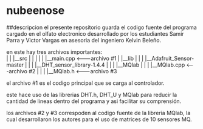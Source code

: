 # nubeenose

##descripcion
el presente repositorio guarda el codigo fuente del programa cargado en el
olfato electronico desarrollado por los estudiantes Samir Parra y Victor Vargas en
asesoria del ingeniero Kelvin Beleño.

en este hay tres archivos importantes:<br>
|
|
|__src
|  |
|  |
|  |__main.cpp      <---archivo #1
|
|__lib
|  |
|  |__Adafruit_Sensor-master
|  |
|  |__DHT_sensor_library-1.4.4
|  |
|  |__MQlab
|     |
|     |__MQlab.cpp  <---archivo #2
|     |
|     |__MQlab.h    <---archivo #3


el archivo #1 es el codigo principal que se carga al controlador.

este hace uso de las librerias DHT.h, DHT_U y MQlab para reducir la cantidad de
lineas dentro del programa y asi facilitar su comprensión.

los archivos #2 y #3 correspoden al codigo fuente de la libreria MQlab, la cual
desarrollaron los autores para el uso de matrices de 10 sensores MQ.
